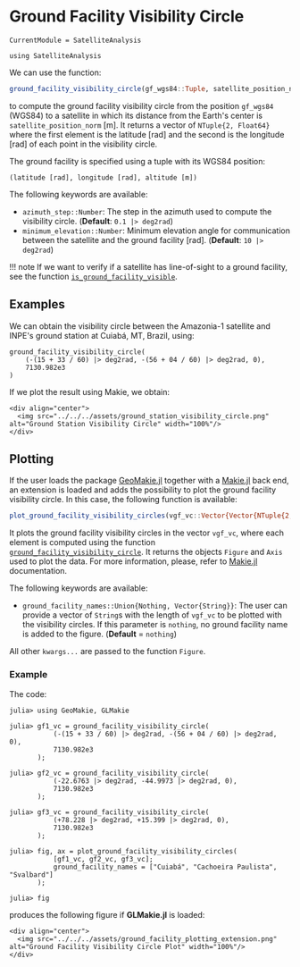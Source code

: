 Ground Facility Visibility Circle
=================================

```@meta
CurrentModule = SatelliteAnalysis
```

```@setup ground_facility_visibility_circle
using SatelliteAnalysis
```

We can use the function:

```julia
ground_facility_visibility_circle(gf_wgs84::Tuple, satellite_position_norm::Number; kwargs...) -> Vector{NTuple{2, Float64}}
```

to compute the ground facility visibility circle from the position `gf_wgs84` (WGS84) to a
satellite in which its distance from the Earth's center is `satellite_position_norm` [m]. It
returns a vector of `NTuple{2, Float64}` where the first element is the latitude [rad] and
the second is the longitude [rad] of each point in the visibility circle.

The ground facility is specified using a tuple with its WGS84 position:

```
(latitude [rad], longitude [rad], altitude [m])
```

The following keywords are available:

- `azimuth_step::Number`: The step in the azimuth used to compute the visibility circle.
    (**Default**: `0.1 |> deg2rad`)
- `minimum_elevation::Number`: Minimum elevation angle for communication between the
    satellite and the ground facility [rad].
    (**Default**: `10 |> deg2rad`)

!!! note
    If we want to verify if a satellite has line-of-sight to a ground facility, see the
    function [`is_ground_facility_visible`](@ref).

## Examples

We can obtain the visibility circle between the Amazonia-1 satellite and INPE's ground
station at Cuiabá, MT, Brazil, using:

```@repl ground_facility_visibility_circle
ground_facility_visibility_circle(
    (-(15 + 33 / 60) |> deg2rad, -(56 + 04 / 60) |> deg2rad, 0),
    7130.982e3
)
```

If we plot the result using Makie, we obtain:

```@raw html
<div align="center">
  <img src="../../../assets/ground_station_visibility_circle.png" alt="Ground Station Visibility Circle" width="100%"/>
</div>
```

## Plotting

If the user loads the package [GeoMakie.jl](https://github.com/MakieOrg/GeoMakie.jl)
together with a [Makie.jl](https://docs.makie.org/stable/) back end, an extension is loaded
and adds the possibility to plot the ground facility visibility circle. In this case, the
following function is available:

```julia
plot_ground_facility_visibility_circles(vgf_vc::Vector{Vector{NTuple{2, T}}}; kwargs...) where T <: Number -> Figure, Axis
```

It plots the ground facility visibility circles in the vector `vgf_vc`, where each element
is computed using the function [`ground_facility_visibility_circle`](@ref). It returns the
objects `Figure` and `Axis` used to plot the data. For more information, please, refer to
[Makie.jl](https://docs.makie.org/stable/) documentation.

The following keywords are available:

- `ground_facility_names::Union{Nothing, Vector{String}}`: The user can provide a vector of
    `String`s with the length of `vgf_vc` to be plotted with the visibility circles. If this
    parameter is `nothing`, no ground facility name is added to the figure.
    (**Default** = `nothing`)

All other `kwargs...` are passed to the function `Figure`.

### Example

The code:

```julia-repl ground_track_plotting
julia> using GeoMakie, GLMakie

julia> gf1_vc = ground_facility_visibility_circle(
           (-(15 + 33 / 60) |> deg2rad, -(56 + 04 / 60) |> deg2rad, 0),
           7130.982e3
       );

julia> gf2_vc = ground_facility_visibility_circle(
           (-22.6763 |> deg2rad, -44.9973 |> deg2rad, 0),
           7130.982e3
       );

julia> gf3_vc = ground_facility_visibility_circle(
           (+78.228 |> deg2rad, +15.399 |> deg2rad, 0),
           7130.982e3
       );

julia> fig, ax = plot_ground_facility_visibility_circles(
           [gf1_vc, gf2_vc, gf3_vc];
           ground_facility_names = ["Cuiabá", "Cachoeira Paulista", "Svalbard"]
       );

julia> fig
```

produces the following figure if **GLMakie.jl** is loaded:

```@raw html
<div align="center">
  <img src="../../../assets/ground_facility_plotting_extension.png" alt="Ground Facility Visibility Circle Plot" width="100%"/>
</div>
```
